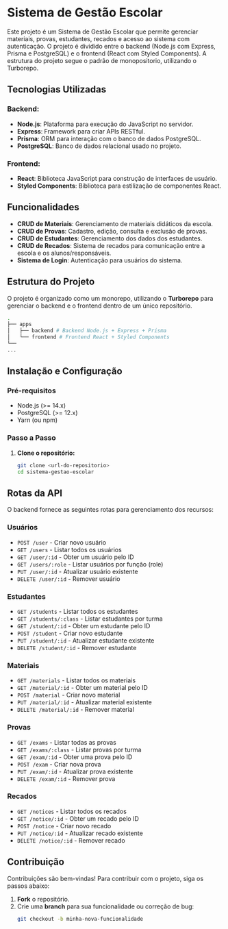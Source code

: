 # Sistema de Gestão Escolar

Este projeto é um Sistema de Gestão Escolar que permite gerenciar materiais, provas, estudantes, recados e acesso ao sistema com autenticação. O projeto é dividido entre o backend (Node.js com Express, Prisma e PostgreSQL) e o frontend (React com Styled Components). A estrutura do projeto segue o padrão de monopositorio, utilizando o Turborepo.

## Tecnologias Utilizadas

### Backend:
- **Node.js**: Plataforma para execução do JavaScript no servidor.
- **Express**: Framework para criar APIs RESTful.
- **Prisma**: ORM para interação com o banco de dados PostgreSQL.
- **PostgreSQL**: Banco de dados relacional usado no projeto.

  
### Frontend:
- **React**: Biblioteca JavaScript para construção de interfaces de usuário.
- **Styled Components**: Biblioteca para estilização de componentes React.


## Funcionalidades

- **CRUD de Materiais**: Gerenciamento de materiais didáticos da escola.
- **CRUD de Provas**: Cadastro, edição, consulta e exclusão de provas.
- **CRUD de Estudantes**: Gerenciamento dos dados dos estudantes.
- **CRUD de Recados**: Sistema de recados para comunicação entre a escola e os alunos/responsáveis.
- **Sistema de Login**: Autenticação para usuários do sistema.

## Estrutura do Projeto

O projeto é organizado como um monorepo, utilizando o **Turborepo** para gerenciar o backend e o frontend dentro de um único repositório.

```bash
.
├── apps
│   ├── backend # Backend Node.js + Express + Prisma
│   └── frontend # Frontend React + Styled Components
└── 
...
```

## Instalação e Configuração

### Pré-requisitos

- Node.js (>= 14.x)
- PostgreSQL (>= 12.x)
- Yarn (ou npm)

### Passo a Passo

1. **Clone o repositório:**

   ```bash
   git clone <url-do-repositorio>
   cd sistema-gestao-escolar

## Rotas da API

O backend fornece as seguintes rotas para gerenciamento dos recursos:

### Usuários

- `POST /user` - Criar novo usuário
- `GET /users` - Listar todos os usuários
- `GET /user/:id` - Obter um usuário pelo ID
- `GET /users/:role` - Listar usuários por função (role)
- `PUT /user/:id` - Atualizar usuário existente
- `DELETE /user/:id` - Remover usuário

### Estudantes

- `GET /students` - Listar todos os estudantes
- `GET /students/:class` - Listar estudantes por turma
- `GET /student/:id` - Obter um estudante pelo ID
- `POST /student` - Criar novo estudante
- `PUT /student/:id` - Atualizar estudante existente
- `DELETE /student/:id` - Remover estudante

### Materiais

- `GET /materials` - Listar todos os materiais
- `GET /material/:id` - Obter um material pelo ID
- `POST /material` - Criar novo material
- `PUT /material/:id` - Atualizar material existente
- `DELETE /material/:id` - Remover material

### Provas

- `GET /exams` - Listar todas as provas
- `GET /exams/:class` - Listar provas por turma
- `GET /exam/:id` - Obter uma prova pelo ID
- `POST /exam` - Criar nova prova
- `PUT /exam/:id` - Atualizar prova existente
- `DELETE /exam/:id` - Remover prova

### Recados

- `GET /notices` - Listar todos os recados
- `GET /notice/:id` - Obter um recado pelo ID
- `POST /notice` - Criar novo recado
- `PUT /notice/:id` - Atualizar recado existente
- `DELETE /notice/:id` - Remover recado

## Contribuição

Contribuições são bem-vindas! Para contribuir com o projeto, siga os passos abaixo:

1. **Fork** o repositório.
2. Crie uma **branch** para sua funcionalidade ou correção de bug:
   ```bash
   git checkout -b minha-nova-funcionalidade
